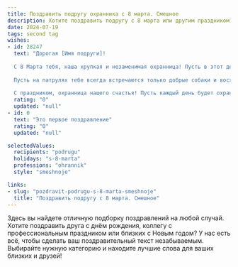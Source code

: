 ```yaml
---
title: Поздравить подругу охранника с 8 марта. Смешное
description: Хотите поздравить подругу с 8 марта или другим праздником? Наш ИИ создаст незабываемое поздравление, а вы обязательно выделитесь среди других.  
date: 2024-07-19
tags: second tag
wishes:
- id: 28247
  text: "Дорогая [Имя подруги]!
  
  С 8 Марта тебя, наша хрупкая и незаменимая охранница! Пусть в этот день все двери открываются сами, а охранные системы не требуют твоего вмешательства, чтобы ты могла наслаждаться цветами и комплиментами. Желаю, чтобы твоя жизнь была такой же спокойной, как круглосуточная охрана, и такой же яркой, как фейерверки, которые ты, наверное, охраняла!
  
  Пусть на патрулях тебе всегда встречаются только добрые собаки и восхитительные кавалеры, готовые позаботиться о тебе, а не chỉ лишние 'заварушки'! Желаю, чтобы даже самые опасные \"криминальные ситуации\" превращались в забавные приключения с хорошим концом!
  
  С праздником, охранница нашего счастья! Пусть каждый день будет охраняем только позитивом и радостью!"
  rating: "0"
  updated: "null"
- id: 0
  text: "Это первое поздравление"
  rating: "0"
  updated: "null"

selectedValues:
  recipients: "podrugu"
  holidays: "s-8-marta"
  professions: "ohrannik"
  style: "smeshnoje"

links:
- slug: "pozdravit-podrugu-s-8-marta-smeshnoje"
  title: "Поздравить подругу с 8 марта. Смешное"
---
```


Здесь вы найдете отличную подборку поздравлений на любой случай. 
Хотите поздравить друга с днём рождения, коллегу с профессиональным праздником или близких с Новым годом? У нас есть всё, чтобы сделать ваш поздравительный текст незабываемым. Выбирайте нужную категорию и находите лучшие слова для ваших близких и друзей!
